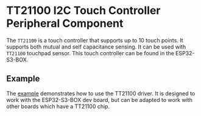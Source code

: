 # TT21100 I2C Touch Controller Peripheral Component

The `TT21100` is a touch controller that supports up to 10 touch points. It
supports both mutual and self capacitance sensing. It can be used with `TT21100`
touchpad sensor. This touch controller can be found in the ESP32-S3-BOX.

## Example

The [example](./example) demonstrates how to use the TT21100 driver. It is
designed to work with the ESP32-S3-BOX dev board, but can be adapted to work
with other boards which have a TT21100 chip.

